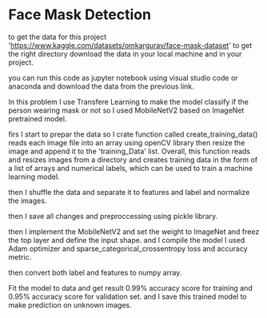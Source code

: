 # Face Mask Detection

to get the data for this project 'https://www.kaggle.com/datasets/omkargurav/face-mask-dataset' to get the right directory download the data in your local machine and in your project.

you can run this code as jupyter notebook using visual studio code or anaconda and download the data from the previous link.

In this problem I use Transfere Learning to make the model classify if the person wearing mask or not so I used MobileNetV2 based on ImageNet pretrained model.

firs I start to prepar the data so I crate function called create_training_data() reads each image file into an array using openCV library then resize the image and append it to the 'training_Data' list.
Overall, this function reads and resizes images from a directory and creates training data in the form of a list of arrays and numerical labels, which can be used to train a machine learning model.

then I shuffle the data and separate it to features and label and normalize the images.

then I save all changes and preproccessing using pickle library.

then I implement the MobileNetV2 and set the weight to ImageNet and freez the top layer and define the input shape.
and I compile the model I used Adam optimizer and sparse_categorical_crossentropy loss and accuracy metric.

then convert both label and features to numpy array.

Fit the model to data and get result 0.99% accuracy score for training and 0.95% accuracy score for validation set.
and I save this trained model to make prediction on unknown images.

